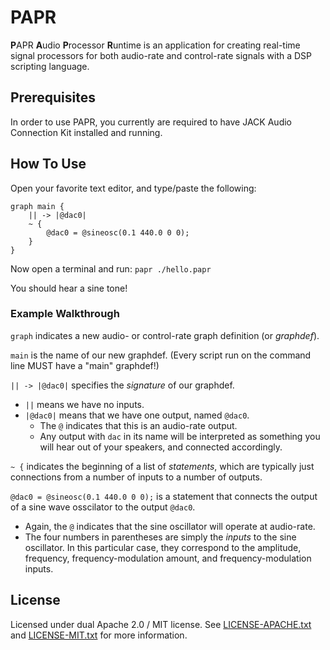 # PAPR

**P**APR **A**udio **P**rocessor **R**untime is an application for creating real-time signal processors for both audio-rate and control-rate signals with a DSP scripting language.

## Prerequisites

In order to use PAPR, you currently are required to have JACK Audio Connection Kit installed and running.

## How To Use

Open your favorite text editor, and type/paste the following:

```papr
graph main {
    || -> |@dac0|
    ~ {
        @dac0 = @sineosc(0.1 440.0 0 0);
    }
}
```

Now open a terminal and run: `papr ./hello.papr`

You should hear a sine tone!

### Example Walkthrough

`graph` indicates a new audio- or control-rate graph definition (or *graphdef*).

`main` is the name of our new graphdef. (Every script run on the command line MUST have a "main" graphdef!)

`|| -> |@dac0|` specifies the *signature* of our graphdef.

- `||` means we have no inputs.
- `|@dac0|` means that we have one output, named `@dac0`.
  - The `@` indicates that this is an audio-rate output.
  - Any output with `dac` in its name will be interpreted as something you will hear out of your speakers, and connected accordingly.

`~ {` indicates the beginning of a list of *statements*, which are typically just connections from a number of inputs to a number of outputs.

`@dac0 = @sineosc(0.1 440.0 0 0);` is a statement that connects the output of a sine wave osscilator to the output `@dac0`.

- Again, the `@` indicates that the sine oscillator will operate at audio-rate.
- The four numbers in parentheses are simply the *inputs* to the sine oscillator. In this particular case, they correspond to the amplitude, frequency, frequency-modulation amount, and frequency-modulation inputs.

## License

Licensed under dual Apache 2.0 / MIT license. See [LICENSE-APACHE.txt](LICENSE-APACHE.txt) and [LICENSE-MIT.txt](LICENSE-MIT.txt) for more information.
